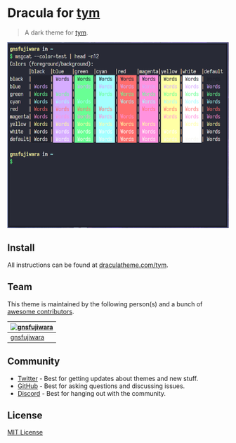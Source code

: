 # Dracula for [tym](https://github.com/endaaman/tym)

> A dark theme for [tym](https://github.com/endaaman/tym).

![Screenshot](./screenshot.png)

## Install

All instructions can be found at [draculatheme.com/tym](https://draculatheme.com/tym).

## Team

This theme is maintained by the following person(s) and a bunch of [awesome contributors](https://github.com/dracula/tym/graphs/contributors).

| [![gnsfujiwara](https://github.com/gnsfujiwara.png?size=100)](https://github.com/gnsfujiwara) |
| --------------------------------------------------------------------------------------------- |
| [gnsfujiwara](https://github.com/gnsfujiwara)                                                 |

## Community

- [Twitter](https://twitter.com/draculatheme) - Best for getting updates about themes and new stuff.
- [GitHub](https://github.com/dracula/dracula-theme/discussions) - Best for asking questions and discussing issues.
- [Discord](https://draculatheme.com/discord-invite) - Best for hanging out with the community.

## License

[MIT License](./LICENSE)
